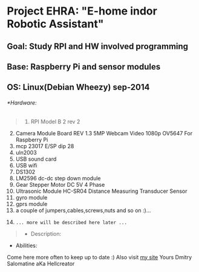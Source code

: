 # Project EHRA:	"E-home indor Robotic Assistant"
## Goal:	Study RPI and HW involved programming
## Base:	Raspberry Pi and sensor modules
## OS:	Linux(Debian Wheezy) sep-2014

###### *Hardware:	
> 1.	RPI Model B 2 rev 2
2.	Camera Module Board REV 1.3 5MP Webcam Video 1080p OV5647 For Raspberry Pi
3.	mcp 23017 E/SP dip 28
4.	uln2003
5.	USB sound card
6.	USB wifi
7.	DS1302
8.	LM2596 dc-dc step down module
9.	Gear Stepper Motor DC 5V 4 Phase
10.	Ultrasonic Module HC-SR04 Distance Measuring Transducer Sensor
11. gyro module
12. gprs module
13.	a couple of jumpers,cables,screws,nuts and so on :)...
14.		... more will be described here later ...

>* Description:

* Abilities:

Come here more often to keep up to date :)
Also visit  [my site](hellcreator.esy.es)
Yours 
Dmitry Salomatine aKa Hellcreator

